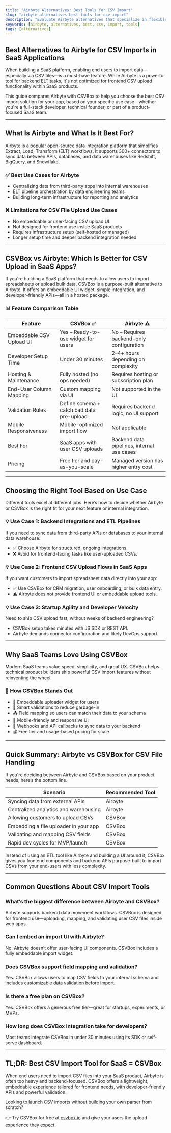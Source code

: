 ```yaml
---
title: "Airbyte Alternatives: Best Tools for CSV Import"
slug: "airbyte-alternatives-best-tools-for-csv-import"
description: "Evaluate Airbyte alternatives that specialize in flexible CSV ingestion pipelines for your data stack."
keywords: [airbyte, alternatives, best, csv, import, tools]
tags: [alternatives]
---
```


## Best Alternatives to Airbyte for CSV Imports in SaaS Applications

When building a SaaS platform, enabling end users to import data—especially via CSV files—is a must-have feature. While Airbyte is a powerful tool for backend ELT tasks, it's not optimized for frontend CSV upload functionality within SaaS products.

This guide compares Airbyte with CSVBox to help you choose the best CSV import solution for your app, based on your specific use case—whether you're a full-stack developer, technical founder, or part of a product-focused SaaS team.

---

## What Is Airbyte and What Is It Best For?

[Airbyte](https://airbyte.com) is a popular open-source data integration platform that simplifies Extract, Load, Transform (ELT) workflows. It supports 300+ connectors to sync data between APIs, databases, and data warehouses like Redshift, BigQuery, and Snowflake.

### ✅ Best Use Cases for Airbyte

- Centralizing data from third-party apps into internal warehouses
- ELT pipeline orchestration by data engineering teams
- Building long-term infrastructure for reporting and analytics

### ❌ Limitations for CSV File Upload Use Cases

- No embeddable or user-facing CSV upload UI
- Not designed for frontend use inside SaaS products
- Requires infrastructure setup (self-hosted or managed)
- Longer setup time and deeper backend integration needed

---

## CSVBox vs Airbyte: Which Is Better for CSV Upload in SaaS Apps?

If you're building a SaaS platform that needs to allow users to import spreadsheets or upload bulk data, CSVBox is a purpose-built alternative to Airbyte. It offers an embeddable UI widget, simple integration, and developer-friendly APIs—all in a hosted package.

### 📊 Feature Comparison Table

| Feature                          | CSVBox ✅                                  | Airbyte ⚠️                                  |
|----------------------------------|---------------------------------------------|-----------------------------------------------|
| Embeddable CSV Upload UI         | Yes – Ready-to-use widget for users         | No – Requires backend-only configuration       |
| Developer Setup Time             | Under 30 minutes                            | 2–4+ hours depending on complexity             |
| Hosting & Maintenance            | Fully hosted (no ops needed)                | Requires hosting or subscription plan          |
| End-User Column Mapping          | Custom mapping via UI                       | Not supported in the UI                        |
| Validation Rules                 | Define schema + catch bad data pre-upload   | Requires backend logic; no UI support          |
| Mobile Responsiveness            | Mobile-optimized import flow                | Not applicable                                |
| Best For                         | SaaS apps with user CSV uploads             | Backend data pipelines, internal use cases     |
| Pricing                          | Free tier and pay-as-you-scale              | Managed version has higher entry cost          |

---

## Choosing the Right Tool Based on Use Case

Different tools excel at different jobs. Here’s how to decide whether Airbyte or CSVBox is the right fit for your next feature or internal integration.

### 💡 Use Case 1: Backend Integrations and ETL Pipelines  
If you need to sync data from third-party APIs or databases to your internal data warehouse:

- ✅ Choose Airbyte for structured, ongoing integrations.
- ❌ Avoid for frontend-facing tasks like user-uploaded CSVs.

### 💡 Use Case 2: Frontend CSV Upload Flows in SaaS Apps  
If you want customers to import spreadsheet data directly into your app:

- ✅ Use CSVBox for CRM migration, user onboarding, or bulk data entry.
- ⚠️ Airbyte does not provide frontend UI or embeddable upload tools.

### 💡 Use Case 3: Startup Agility and Developer Velocity  
Need to ship CSV upload fast, without weeks of backend engineering?

- CSVBox setup takes minutes with JS SDK or REST API.
- Airbyte demands connector configuration and likely DevOps support.

---

## Why SaaS Teams Love Using CSVBox

Modern SaaS teams value speed, simplicity, and great UX. CSVBox helps technical product builders ship powerful CSV import features without reinventing the wheel.

### 🔧 How CSVBox Stands Out

- 🚀 Embeddable uploader widget for users
- 🧠 Smart validations to reduce garbage-in
- 📤 Field mapping so users can match their data to your schema
- 📱 Mobile-friendly and responsive UI
- 🔄 Webhooks and API callbacks to sync data to your backend
- 💰 Free tier and usage-based pricing for scale

---

## Quick Summary: Airbyte vs CSVBox for CSV File Handling

If you're deciding between Airbyte and CSVBox based on your product needs, here’s the bottom line.

| Scenario                                | Recommended Tool     |
|-----------------------------------------|-----------------------|
| Syncing data from external APIs          | Airbyte              |
| Centralized analytics and warehousing   | Airbyte              |
| Allowing customers to upload CSVs       | CSVBox               |
| Embedding a file uploader in your app   | CSVBox               |
| Validating and mapping CSV fields       | CSVBox               |
| Rapid dev cycles for MVP/launch         | CSVBox               |

Instead of using an ETL tool like Airbyte and building a UI around it, CSVBox gives you frontend components and backend APIs purpose-built to import CSVs from your end-users with less complexity.

---

## Common Questions About CSV Import Tools

### What’s the biggest difference between Airbyte and CSVBox?  
Airbyte supports backend data movement workflows. CSVBox is designed for frontend use—uploading, mapping, and validating user CSV files inside web apps.

### Can I embed an import UI with Airbyte?  
No. Airbyte doesn’t offer user-facing UI components. CSVBox includes a fully embeddable import widget.

### Does CSVBox support field mapping and validation?  
Yes. CSVBox allows users to map CSV fields to your internal schema and includes customizable data validation before import.

### Is there a free plan on CSVBox?  
Yes. CSVBox offers a generous free tier—great for startups, experiments, or MVPs.

### How long does CSVBox integration take for developers?  
Most teams integrate CSVBox in under 30 minutes using its SDK or self-serve dashboard.

---

## TL;DR: Best CSV Import Tool for SaaS = CSVBox

When end users need to import CSV files into your SaaS product, Airbyte is often too heavy and backend-focused. CSVBox offers a lightweight, embeddable experience tailored for frontend needs, with developer-friendly APIs and powerful validation.

Looking to launch CSV imports without building your own parser from scratch?

👉 Try CSVBox for free at [csvbox.io](https://csvbox.io) and give your users the upload experience they expect.
